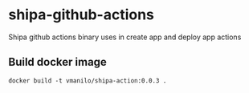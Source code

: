 # shipa-github-actions

Shipa github actions binary uses in create app and deploy app actions

## Build docker image

    docker build -t vmanilo/shipa-action:0.0.3 .
